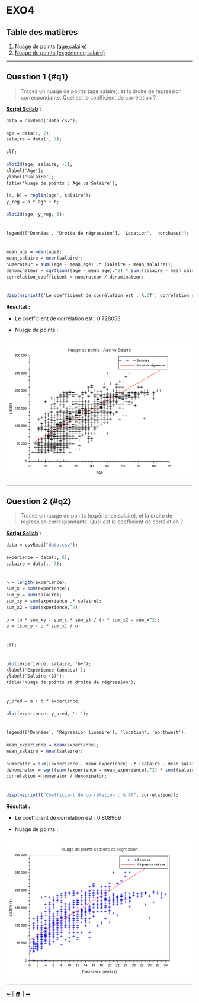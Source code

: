 # EXO4

## Table des matières
1. [Nuage de points (age,salaire)](#q1)
2. [Nuage de points (expérience,salaire)](#q2)

---

## Question 1 {#q1}

> Tracez un nuage de points (age,salaire), et la droite de regression correspondante. Quel est le coefficient de corrélation ?

**[Script Scilab](scripts/ex4-1.sce) :**

```scilab
data = csvRead('data.csv');

age = data(:, 2);
salaire = data(:, 7);

clf;

plot2d(age, salaire, -1);
xlabel('Age');
ylabel('Salaire');
title('Nuage de points : Age vs Salaire');

[a, b] = reglin(age', salaire');
y_reg = a * age + b;

plot2d(age, y_reg, 5);


legend(['Données', 'Droite de régression'], 'Location', 'northwest');


mean_age = mean(age);
mean_salaire = mean(salaire);
numerateur = sum((age - mean_age) .* (salaire - mean_salaire));
denominateur = sqrt(sum((age - mean_age).^2) * sum((salaire - mean_salaire).^2));
correlation_coefficient = numerateur / denominateur;


disp(msprintf('Le coefficient de corrélation est : %.6f', correlation_coefficient));      
```

**Résultat :**

- Le coefficient de corrélation est : 0.728053

- Nuage de points :

![Nuage de points](img/4.1.png)

---

## Question 2 {#q2}

> Tracez un nuage de points (expérience,salaire), et la droite de regression correspondante. Quel est le coefficient de corrélation ?

**[Script Scilab](scripts/ex4-2.sce) :**

```scilab
data = csvRead("data.csv");

experience = data(:, 6);
salaire = data(:, 7);


n = length(experience);
sum_x = sum(experience);
sum_y = sum(salaire);
sum_xy = sum(experience .* salaire);
sum_x2 = sum(experience.^2);

b = (n * sum_xy - sum_x * sum_y) / (n * sum_x2 - sum_x^2);
a = (sum_y - b * sum_x) / n;


clf;


plot(experience, salaire, 'b+');
xlabel('Expérience (années)');
ylabel('Salaire ($)');
title('Nuage de points et droite de régression');


y_pred = a + b * experience;

plot(experience, y_pred, 'r-');


legend(['Données', 'Régression linéaire'], 'location', 'northwest');

mean_experience = mean(experience);
mean_salaire = mean(salaire);

numerator = sum((experience - mean_experience) .* (salaire - mean_salaire));
denominator = sqrt(sum((experience - mean_experience).^2) * sum((salaire - mean_salaire).^2));
correlation = numerator / denominator;


disp(msprintf("Coefficient de corrélation : %.6f", correlation));  
```

**Résultat :**

- Le coefficient de corrélation est : 0.808969

- Nuage de points :

![Nuage de points](img/4.2.png)

---





[⬅️](../EXO3/ "Exercice précédent (Exercice 3)") | [🏠](../ "Retour au sommaire") | [➡️](../EXO5/ "Exercice suivant (Exercice 5)")